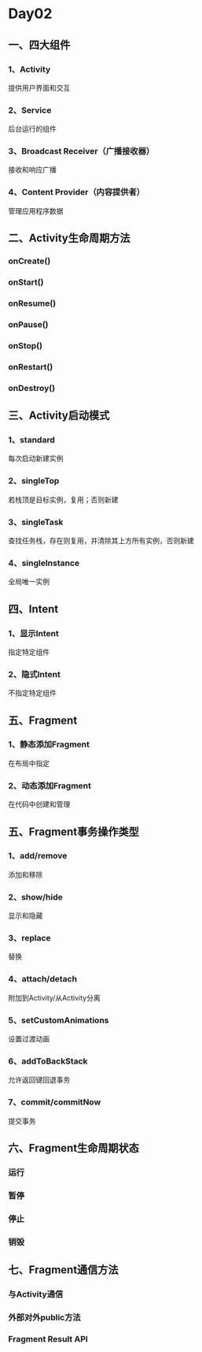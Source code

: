 # Day02

## 一、四大组件

### 1、Activity

提供用户界面和交互

### 2、Service

后台运行的组件

### 3、Broadcast Receiver（广播接收器）

接收和响应广播

### 4、Content Provider（内容提供者）

管理应用程序数据

## 二、Activity生命周期方法

### onCreate()

### onStart()

### onResume()

### onPause()

### onStop()

### onRestart()

### onDestroy()

## 三、Activity启动模式

### 1、standard

每次启动新建实例

### 2、singleTop

若栈顶是目标实例，复用；否则新建

### 3、singleTask

查找任务栈，存在则复用，并清除其上方所有实例，否则新建

### 4、singleInstance

全局唯一实例

## 四、Intent

### 1、显示Intent

指定特定组件

### 2、隐式Intent

不指定特定组件

## 五、Fragment

### 1、静态添加Fragment

在布局中指定

### 2、动态添加Fragment

在代码中创建和管理

## 五、Fragment事务操作类型

### 1、add/remove

添加和移除

### 2、show/hide

显示和隐藏

### 3、replace

替换

### 4、attach/detach

附加到Activity/从Activity分离

### 5、setCustomAnimations

设置过渡动画

### 6、addToBackStack

允许返回键回退事务

### 7、commit/commitNow

提交事务

## 六、Fragment生命周期状态

### 运行

### 暂停

### 停止

### 销毁

## 七、Fragment通信方法

### 与Activity通信

### 外部对外public方法

### Fragment Result API





